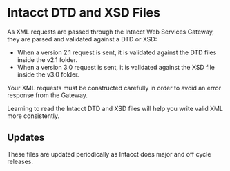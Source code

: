 Intacct DTD and XSD Files
=========================

As XML requests are passed through the Intacct Web Services Gateway, they are parsed and validated against a DTD or XSD:

* When a version 2.1 request is sent, it is validated against the DTD files inside the v2.1 folder.
* When a version 3.0 request is sent, it is validated against the XSD file inside the v3.0 folder.

Your XML requests must be constructed carefully in order to avoid an error response from the Gateway.

Learning to read the Intacct DTD and XSD files will help you write valid XML more consistently.

## Updates

These files are updated periodically as Intacct does major and off cycle releases.
